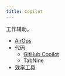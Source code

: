 ```yaml
---
title: Copilot
---
```

工作辅助。

* [AirOps](airops.md)
* 代码
  * [GitHub Copilot](coding/github-copilot.md)
  * TabNine
* [效率工具](./efficiency/readme.md)